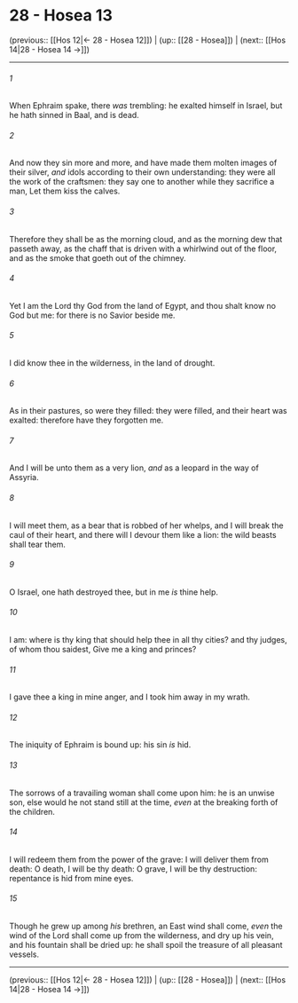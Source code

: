 # 28 - Hosea 13

(previous:: [[Hos 12|← 28 - Hosea 12]]) | (up:: [[28 - Hosea]]) | (next:: [[Hos 14|28 - Hosea 14 →]])

***


###### 1 
When Ephraim spake, there _was_ trembling: he exalted himself in Israel, but he hath sinned in Baal, and is dead. 

###### 2 
And now they sin more and more, and have made them molten images of their silver, _and_ idols according to their own understanding: they were all the work of the craftsmen: they say one to another while they sacrifice a man, Let them kiss the calves. 

###### 3 
Therefore they shall be as the morning cloud, and as the morning dew that passeth away, as the chaff that is driven with a whirlwind out of the floor, and as the smoke that goeth out of the chimney. 

###### 4 
Yet I am the Lord thy God from the land of Egypt, and thou shalt know no God but me: for there is no Savior beside me. 

###### 5 
I did know thee in the wilderness, in the land of drought. 

###### 6 
As in their pastures, so were they filled: they were filled, and their heart was exalted: therefore have they forgotten me. 

###### 7 
And I will be unto them as a very lion, _and_ as a leopard in the way of Assyria. 

###### 8 
I will meet them, as a bear that is robbed of her whelps, and I will break the caul of their heart, and there will I devour them like a lion: the wild beasts shall tear them. 

###### 9 
O Israel, one hath destroyed thee, but in me _is_ thine help. 

###### 10 
I am: where is thy king that should help thee in all thy cities? and thy judges, of whom thou saidest, Give me a king and princes? 

###### 11 
I gave thee a king in mine anger, and I took him away in my wrath. 

###### 12 
The iniquity of Ephraim is bound up: his sin _is_ hid. 

###### 13 
The sorrows of a travailing woman shall come upon him: he is an unwise son, else would he not stand still at the time, _even_ at the breaking forth of the children. 

###### 14 
I will redeem them from the power of the grave: I will deliver them from death: O death, I will be thy death: O grave, I will be thy destruction: repentance is hid from mine eyes. 

###### 15 
Though he grew up among _his_ brethren, an East wind shall come, _even_ the wind of the Lord shall come up from the wilderness, and dry up his vein, and his fountain shall be dried up: he shall spoil the treasure of all pleasant vessels.

***

(previous:: [[Hos 12|← 28 - Hosea 12]]) | (up:: [[28 - Hosea]]) | (next:: [[Hos 14|28 - Hosea 14 →]])

